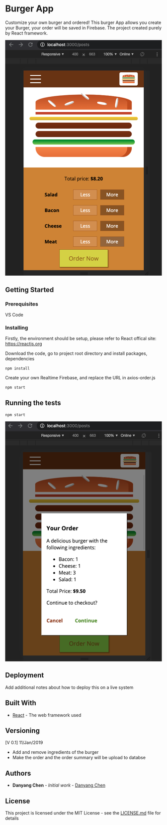 # Burger App

Customize your own burger and ordered! This burger App allows you create your Burger, your order will be saved in Firebase. The project created purely by React framework.

![Screenshot](/src/assets/burger_app.png)

## Getting Started

### Prerequisites

VS Code

### Installing

Firstly, the environment should be setup, please refer to React offical site: https://reactjs.org

Download the code, go to project root directory and install packages, dependencies
```
npm install
```

Create your own Realtime Firebase, and replace the URL in axios-order.js
```
npm start
```

## Running the tests
```
npm start
```
![Screenshot](/src/assets/burger_app_2.png)


## Deployment

Add additional notes about how to deploy this on a live system

## Built With

* [React](https://reactjs.org/) - The web framework used


## Versioning

[V 0.1] 11/Jan/2019
* Add and remove ingredients of the burger
* Make the order and the order summary will be upload to databse

## Authors

* **Danyang Chen** - *Initial work* - [Danyang Chen](https://github.com/stevechanvii/)

## License

This project is licensed under the MIT License - see the [LICENSE.md](LICENSE.md) file for details

